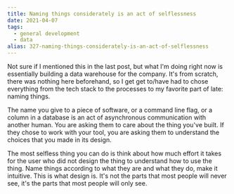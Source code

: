 ```yaml
---
title: Naming things considerately is an act of selflessness
date: 2021-04-07
tags: 
  - general development
  - data
alias: 327-naming-things-considerately-is-an-act-of-selflessness
---
```


Not sure if I mentioned this in the last post, but what I'm doing right now is essentially building a data warehouse for the company. It's from scratch, there was nothing here beforehand, so I get get to/have had to chose everything from the tech stack to the processes to my favorite part of late: naming things.

The name you give to a piece of software, or a command line flag, or a column in a database is an act of asynchronous communication with another human. You are asking them to care about the thing you've built. If they chose to work with your tool, you are asking them to understand the choices that you made in its design. 

The most selfless thing you can do is think about how much effort it takes for the user who did not design the thing to understand how to use the thing. Name things according to what they are and what they do, make it intuitive. This is what design is. It's not the parts that most people will never see, it's the parts that most people will only see.